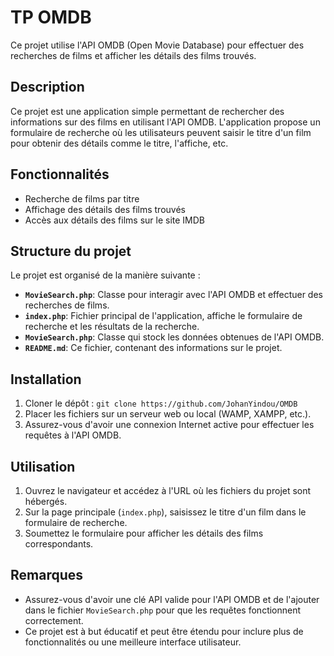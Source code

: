 # TP OMDB

Ce projet utilise l'API OMDB (Open Movie Database) pour effectuer des recherches de films et afficher les détails des films trouvés.

## Description

Ce projet est une application simple permettant de rechercher des informations sur des films en utilisant l'API OMDB. L'application propose un formulaire de recherche où les utilisateurs peuvent saisir le titre d'un film pour obtenir des détails comme le titre, l'affiche, etc.

## Fonctionnalités

- Recherche de films par titre
- Affichage des détails des films trouvés
- Accès aux détails des films sur le site IMDB

## Structure du projet

Le projet est organisé de la manière suivante :

- **`MovieSearch.php`**: Classe pour interagir avec l'API OMDB et effectuer des recherches de films.
- **`index.php`**: Fichier principal de l'application, affiche le formulaire de recherche et les résultats de la recherche.
- **`MovieSearch.php`**: Classe qui stock les données obtenues de l'API OMDB.
- **`README.md`**: Ce fichier, contenant des informations sur le projet.

## Installation

1. Cloner le dépôt : `git clone https://github.com/JohanYindou/OMDB`
2. Placer les fichiers sur un serveur web ou local (WAMP, XAMPP, etc.).
3. Assurez-vous d'avoir une connexion Internet active pour effectuer les requêtes à l'API OMDB.

## Utilisation

1. Ouvrez le navigateur et accédez à l'URL où les fichiers du projet sont hébergés.
2. Sur la page principale (`index.php`), saisissez le titre d'un film dans le formulaire de recherche.
3. Soumettez le formulaire pour afficher les détails des films correspondants.

## Remarques

- Assurez-vous d'avoir une clé API valide pour l'API OMDB et de l'ajouter dans le fichier `MovieSearch.php` pour que les requêtes fonctionnent correctement.
- Ce projet est à but éducatif et peut être étendu pour inclure plus de fonctionnalités ou une meilleure interface utilisateur.

